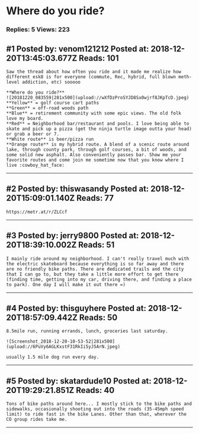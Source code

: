 # Where do you ride?

### Replies: 5 Views: 223

## \#1 Posted by: venom121212 Posted at: 2018-12-20T13:45:03.677Z Reads: 101

```
Saw the thread about how often you ride and it made me realize how different esk8 is for everyone (commute, Rec, hybrid, full blown meth-level addiction, etc) sooooo

**Where do you ride?**
![20181220_083559|281x500](upload://wXfDzProSYJD8Sx0wjrf8JKpTcD.jpeg)
**Yellow** = golf course cart paths
**Green** = off-road woods path
**Blue** = retirement community with some epic views. The old folk love my board.
**Red** = Neighborhood bar/restaurant and pools. I love being able to skate and pick up a pizza (get the ninja turtle image outta your head) or grab a beer or 7.
**White route** is beer/pizza run
**Orange route** is my hybrid route. A blend of a scenic route around lake, through county park, through golf courses, a bit of woods, and some solid new asphalt. Also conveniently passes bar. Show me your favorite routes and come join me sometime now that you know where I live :cowboy_hat_face:
```

---
## \#2 Posted by: thiswasandy Posted at: 2018-12-20T15:09:01.140Z Reads: 77

```
https://metr.at/r/ZLCcf
```

---
## \#3 Posted by: jerry9800 Posted at: 2018-12-20T18:39:10.002Z Reads: 51

```
I mainly ride around my neighborhood. I can't really travel much with the electric skateboard because everything is so far away and there are no friendly bike paths. There are dedicated trails and the city that I can go to, but they take a little more effort to get there (finding time, getting into my car, driving there, and finding a place to park). One day I will make it out there =)
```

---
## \#4 Posted by: thisguyhere Posted at: 2018-12-20T18:57:09.442Z Reads: 50

```
8.5mile run, running errands, lunch, groceries last saturday.

![Screenshot_2018-12-20-10-53-52|281x500](upload://6PuVy6AGLKxstF31RkIi5yJ5ArN.jpeg) 

usually 1.5 mile dog run every day.
```

---
## \#5 Posted by: skatardude10 Posted at: 2018-12-20T19:29:21.851Z Reads: 40

```
Tons of bike paths around here... I mostly stick to the bike paths and sidewalks, occasionally shooting out into the roads (35-45mph speed limit) to ride fast in the bike Lanes. Other than that, wherever the CO group rides take me.
```

---
